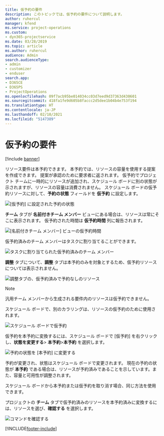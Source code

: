 ```yaml
---
title: 仮予約の要件
description: このトピックでは、仮予約の要件について説明します。
author: ruhercul
manager: kfend
ms.service: project-operations
ms.custom:
- dyn365-projectservice
ms.date: 03/28/2019
ms.topic: article
ms.author: ruhercul
audience: Admin
search.audienceType:
- admin
- customizer
- enduser
search.app:
- D365CE
- D365PS
- ProjectOperations
ms.openlocfilehash: 09f7acb95be014034cc03d7eed9d37363d430601
ms.sourcegitcommit: 418fa1fe9d605b8faccc2d5dee1b04b4e753f194
ms.translationtype: HT
ms.contentlocale: ja-JP
ms.lasthandoff: 02/10/2021
ms.locfileid: "5147389"
---
```

# <a name="soft-book-requirements"></a>仮予約の要件

[!include [banner](../includes/psa-now-project-operations.md)]

リソース要件は本予約できます。 本予約では、リソースの容量を使用する提案を作成できます。 提案が承認のために要求者に返されます。 仮予約でプロジェクト チームに一時的にリソースが追加され、スケジュール ボードに別の状態が示されますが、リソースの容量は消費されません。 スケジュール ボードの仮予約リソースに対して、**予約の状態** フィールドを **仮予約** に設定します。

![ [仮予約] に設定された予約の状態](media/Resource-Management-image77.png)

**チーム** タブが **名前付きチーム メンバー** ビューにある場合は、リソースは常にそこに表示されます。 仮予約された時間は **仮予約時間** 列に報告されます。

![[名前付きチーム メンバー] ビューの仮予約時間](media/Resource-Management-image78.png)

仮予約済みのチーム メンバーはタスクに割り当てることができます。

![タスクに割り当てられた仮予約済みのチーム メンバー](media/Resource-Management-image79.png)

**調整** タブについて、**調整** タブは本予約のみを対象とするため、仮予約リソースについては表示されません。

![調整タブの、仮予約済みで予約なしのリソース](media/Resource-Management-image80.png)

> [!NOTE]
> 汎用チーム メンバーから生成される要件内のリソースは仮予約できません。

スケジュール ボードで、別のカラリングは、リソースの仮予約のために使用されます。

![スケジュール ボードで仮予約](media/Resource-Management-image81.png)

仮予約を本予約に変換するには、スケジュール ボードで [仮予約] を右クリックし、**状態を変更する**\> **本予約**\>**本予約** を選択します。

![予約の状態を [本予約] に変更する](media/Resource-Management-image82.png)

予約が変更され、状態はスケジュール ボードで変更されます。 現在の予約の状態が **本予約** である場合は、リソースが予約済みであることを示しています。また、容量と可用性が調整されます。

スケジュール ボードから本予約または仮予約を取り消す場合、同じ方法を使用できます。

プロジェクトの **チーム** タブで仮予約済みのリソースを本予約済みに変換するには、リソースを選び、**確認する** を選択します。

![コマンドを確認する](media/Resource-Management-image83.png)


[!INCLUDE[footer-include](../includes/footer-banner.md)]